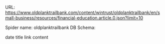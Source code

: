 URL: https://www.oldplanktrailbank.com/content/wintrust/oldplanktrailbank/en/small-business/resources/financial-education.article.0.json?limit=10

Spider name: oldplanktrailbank
DB Schema:

date
title
link
content
